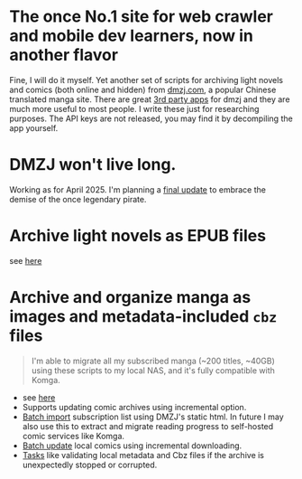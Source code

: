 # The once No.1 site for web crawler and mobile dev learners, now in another flavor


Fine, I will do it myself. Yet another set of scripts for archiving light novels and comics (both online and hidden) from [dmzj.com](dmzj.com), a popular Chinese translated manga site. There are great [3rd party apps](https://github.com/xiaoyaocz/flutter_dmzj) for dmzj and they are much more useful to most people. I write these just for researching purposes. The API keys are not released, you may find it by decompiling the app yourself.

# DMZJ won't live long.

Working as for April 2025. I'm planning a [final update](https://zeyuzhang3.notion.site/DMZJ-crawler-final-PRD-and-tracker-132d6dc1a5c280fb8f86e0081c7ed5b4) to embrace the demise of the once legendary pirate.


# Archive light novels as EPUB files
see [here](./epubMaker.js)

# Archive and organize manga as images and metadata-included `cbz` files
> I'm able to migrate all my subscribed manga (~200 titles, ~40GB) using these scripts to my local NAS, and it's fully compatible with Komga.
- see [here](./comicArchiver.js)
- Supports updating comic archives using incremental option.
- [Batch import](./comicSubscriptionImporter.js) subscription list using DMZJ's static html. In future I may also use this to extract and migrate reading progress to self-hosted comic services like Komga.
- [Batch update](./comicBatchUpdater.js) local comics using incremental downloading.
- [Tasks](./comic/tasks/) like validating local metadata and Cbz files if the archive is unexpectedly stopped or corrupted.

